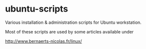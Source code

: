 ubuntu-scripts
==============

Various installation & administration scripts for Ubuntu workstation.

Most of these scripts are used by some articles available under

http://www.bernaerts-nicolas.fr/linux/


